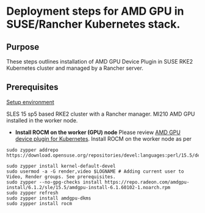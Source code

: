 # Deployment steps for AMD GPU in SUSE/Rancher Kubernetes stack.

## Purpose 
These steps outlines installation of AMD GPU Device Plugin in SUSE RKE2 Kubernetes cluster and managed by a Rancher server.

## Prerequisites

<ins> Setup environment </ins>

SLES 15 sp5 based RKE2 cluster with a Rancher manager.
MI210 AMD GPU installed in the worker node.

- **Install ROCM on the worker (GPU) node**
Please review [AMD GPU device plugin for Kubernetes](https://github.com/ROCm/k8s-device-plugin#amd-gpu-device-plugin-for-kubernetes).
Install ROCM on the worker node as per [](https://rocm.docs.amd.com/projects/install-on-linux/en/latest/tutorial/quick-start.html)

````
sudo zypper addrepo https://download.opensuse.org/repositories/devel:languages:perl/15.5/devel:languages:perl.repo

sudo zypper install kernel-default-devel
sudo usermod -a -G render,video $LOGNAME # Adding current user to Video, Render groups. See prerequisites.
sudo zypper --no-gpg-checks install https://repo.radeon.com/amdgpu-install/6.1.2/sle/15.5/amdgpu-install-6.1.60102-1.noarch.rpm
sudo zypper refresh
sudo zypper install amdgpu-dkms
sudo zypper install rocm
````

